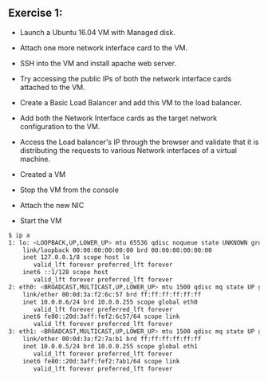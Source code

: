 ## Exercise 1:
* Launch a Ubuntu 16.04 VM with Managed disk.
* Attach one more network interface card to the VM.
* SSH into the VM and install apache web server.
* Try accessing the public IPs of both the network interface cards attached to the VM.
* Create a Basic Load Balancer and add this VM to the load balancer.
* Add both the Network Interface cards as the target network configuration to the VM.
* Access the Load balancer's IP through the browser and validate that it is distributing the requests to various Network interfaces of a virtual machine.

* Created a VM
* Stop the VM from the console
* Attach the new NIC
* Start the VM

```bash
$ ip a
1: lo: <LOOPBACK,UP,LOWER_UP> mtu 65536 qdisc noqueue state UNKNOWN group default qlen 1000
    link/loopback 00:00:00:00:00:00 brd 00:00:00:00:00:00
    inet 127.0.0.1/8 scope host lo
       valid_lft forever preferred_lft forever
    inet6 ::1/128 scope host
       valid_lft forever preferred_lft forever
2: eth0: <BROADCAST,MULTICAST,UP,LOWER_UP> mtu 1500 qdisc mq state UP group default qlen 1000
    link/ether 00:0d:3a:f2:6c:57 brd ff:ff:ff:ff:ff:ff
    inet 10.0.0.6/24 brd 10.0.0.255 scope global eth0
       valid_lft forever preferred_lft forever
    inet6 fe80::20d:3aff:fef2:6c57/64 scope link
       valid_lft forever preferred_lft forever
3: eth1: <BROADCAST,MULTICAST,UP,LOWER_UP> mtu 1500 qdisc mq state UP group default qlen 1000
    link/ether 00:0d:3a:f2:7a:b1 brd ff:ff:ff:ff:ff:ff
    inet 10.0.0.5/24 brd 10.0.0.255 scope global eth1
       valid_lft forever preferred_lft forever
    inet6 fe80::20d:3aff:fef2:7ab1/64 scope link
       valid_lft forever preferred_lft forever
```

